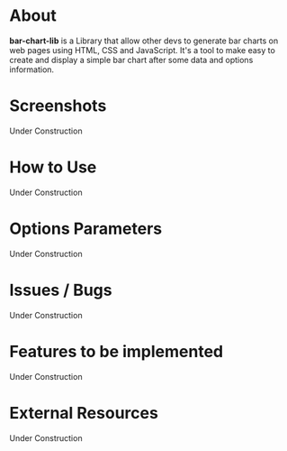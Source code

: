 # About
**bar-chart-lib** is a Library that allow other devs to generate bar charts on web pages using HTML, CSS and JavaScript. It's a tool to make easy to create and display a simple bar chart after some data and options information.

# Screenshots
Under Construction

# How to Use
Under Construction

# Options Parameters
Under Construction

# Issues / Bugs
Under Construction

# Features to be implemented
Under Construction

# External Resources
Under Construction
